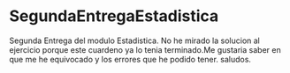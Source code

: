 # SegundaEntregaEstadistica

Segunda Entrega del modulo Estadistica. No he mirado la solucion al ejercicio porque este cuardeno ya lo tenia terminado.Me gustaria saber en que
me he equivocado y los errores que he podido tener.
saludos.
